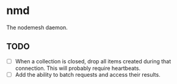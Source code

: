 # nmd

The nodemesh daemon.

## TODO
- [ ] When a collection is closed, drop all items created during that connection. This will probably require heartbeats.
- [ ] Add the ability to batch requests and access their results.

